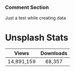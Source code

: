 ### Comment Section
Just a test while creating data

# Unsplash Stats
<!-- UNSPLASH-STATS:START -->
| **Views**         | **Downloads**        |
|:-----------------:|:--------------------:|
|14,891,159   | 68,357 |
<!-- UNSPLASH-STATS:END -->
